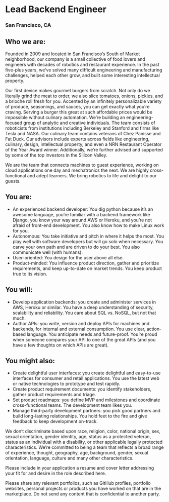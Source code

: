 # Lead Backend Engineer
### San Francisco, CA

## Who we are:
Founded in 2009 and located in San Francisco’s South of Market neighborhood, our company is a small collective of food lovers and engineers with decades of robotics and restaurant experience. In the past five-plus years, we’ve solved many difficult engineering and manufacturing challenges, helped each other grow, and built some interesting intellectual property.

Our first device makes gourmet burgers from scratch. Not only do we literally grind the meat to order, we also slice tomatoes, onions, pickles, and a brioche roll fresh for you. Accented by an infinitely personalizable variety of produce, seasonings, and sauces, you can get exactly what you’re craving.
Serving a burger this great at such affordable prices would be impossible without culinary automation. We’re building an engineering-focused group of analytic and creative individuals. The team consists of roboticists from institutions including Berkeley and Stanford and firms like Tesla and NASA. Our culinary team contains veterans of  Chez Panisse and Fat Duck. Our advisors include experts across fields like engineering, culinary, design, intellectual property, and even a NRN Restaurant Operator of the Year Award winner. Additionally, we’re further advised and supported by some of the top investors in the Silicon Valley.

We are the team that connects machines to guest experience, working on cloud applications one day and mechatronics the next. We are highly cross-functional and adept learners. We bring robotics to life and delight to our guests.

## You are:
+	An experienced backend developer: You dig python because it’s an awesome language, you’re familiar with a backend framework like Django, you know your way around AWS or Heroku, and you’re not afraid of front-end development. You also know how to make Linux work for you.
+	Autonomous: You take initiative and pitch in where it helps the most. You play well with software developers but will go solo when necessary. You carve your own path and are driven to do your best. You also communicate well (with humans).
+	User-oriented: You design for the user above all else.
+	Product-minded: You influence product direction, gather and prioritize requirements, and keep up-to-date on market trends. You keep product true to its vision.

## You will:
+	Develop application backends: you create and administer services in AWS, Heroku or similar. You have a deep understanding of security, scalability and reliability. You care about SQL vs. NoSQL, but not that much.
+	Author APIs: you write, version and deploy APIs for machines and backends, for internal and external consumption. You use clear, action-based language. You anticipate needs and future-proof. You’re proud when someone compares your API to one of the great APIs (and you have a few thoughts on which APIs are great).

## You might also:
+	Create delightful user interfaces: you create delightful and easy-to-use interfaces for consumer and retail applications. You use the latest web or native technologies to prototype and test rapidly.
+	Create product requirement documents: you identify stakeholders, gather product requirements and triage.
+	Set product roadmaps: you define MVP and milestones and coordinate cross-functional teams. The development team likes you.
+	Manage third-party development partners: you pick good partners and build long-lasting relationships. You hold feet to the fire and give feedback to keep development on-track.

We don’t discriminate based upon race, religion, color, national origin, sex, sexual orientation, gender identity, age, status as a protected veteran, status as an individual with a disability, or other applicable legally protected characteristics. We’re committed to being a team that reflects a broad range of experience, thought, geography, age, background, gender, sexual orientation, language, culture and many other characteristics.

Please include in your application a resume and cover letter addressing your fit for and desire in the role described here.

Please share any relevant portfolios, such as GitHub profiles, portfolio websites, personal projects or products you have worked on that are in the marketplace. Do not send any content that is confidential to another party.
